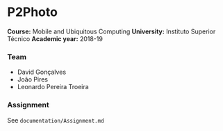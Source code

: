 # P2Photo

**Course:** Mobile and Ubiquitous Computing
**University:** Instituto Superior Técnico
**Academic year:** 2018-19

### Team

- David Gonçalves
- João Pires
- Leonardo Pereira Troeira

### Assignment

See `documentation/Assignment.md`